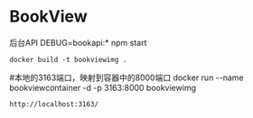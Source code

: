 # BookView
后台API
	DEBUG=bookapi:* npm start



	docker build -t bookviewimg .
#本地的3163端口，映射到容器中的8000端口
	docker run --name bookviewcontainer -d -p 3163:8000  bookviewimg
	

	http://localhost:3163/